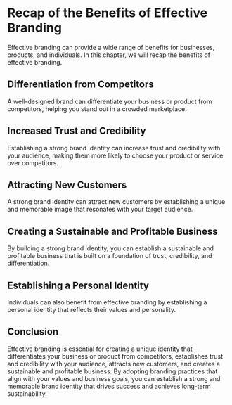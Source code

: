 # Recap of the Benefits of Effective Branding

Effective branding can provide a wide range of benefits for businesses, products, and individuals. In this chapter, we will recap the benefits of effective branding.

Differentiation from Competitors
--------------------------------

A well-designed brand can differentiate your business or product from competitors, helping you stand out in a crowded marketplace.

Increased Trust and Credibility
-------------------------------

Establishing a strong brand identity can increase trust and credibility with your audience, making them more likely to choose your product or service over competitors.

Attracting New Customers
------------------------

A strong brand identity can attract new customers by establishing a unique and memorable image that resonates with your target audience.

Creating a Sustainable and Profitable Business
----------------------------------------------

By building a strong brand identity, you can establish a sustainable and profitable business that is built on a foundation of trust, credibility, and differentiation.

Establishing a Personal Identity
--------------------------------

Individuals can also benefit from effective branding by establishing a personal identity that reflects their values and personality.

Conclusion
----------

Effective branding is essential for creating a unique identity that differentiates your business or product from competitors, establishes trust and credibility with your audience, attracts new customers, and creates a sustainable and profitable business. By adopting branding practices that align with your values and business goals, you can establish a strong and memorable brand identity that drives success and achieves long-term sustainability.
